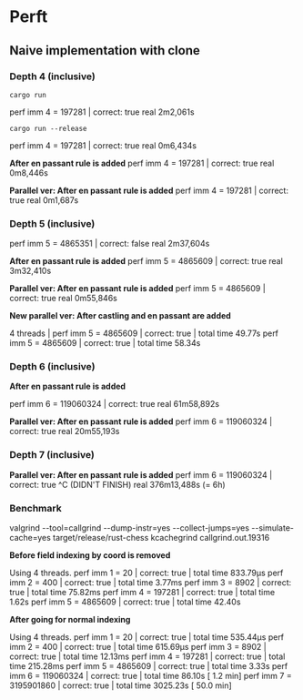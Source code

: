 # Perft

## Naive implementation with clone

### Depth 4 (inclusive)

`cargo run`

perf imm 4 = 197281 | correct: true
real    2m2,061s

`cargo run --release`

perf imm 4 = 197281 | correct: true
real    0m6,434s

**After en passant rule is added**
perf imm 4 = 197281 | correct: true
real	0m8,446s

**Parallel ver: After en passant rule is added**
perf imm 4 = 197281 | correct: true
real	0m1,687s

### Depth 5  (inclusive)

perf imm 5 = 4865351 | correct: false
real    2m37,604s

**After en passant rule is added**
perf imm 5 = 4865609 | correct: true
real	3m32,410s

**Parallel ver: After en passant rule is added**
perf imm 5 = 4865609 | correct: true
real	0m55,846s

**New parallel ver: After castling and en passant are added**

4 threads | perf imm 5 =    4865609 | correct: true | total time   49.77s
perf imm 5 =    4865609 | correct: true | total time   58.34s

### Depth 6  (inclusive)

**After en passant rule is added**

perf imm 6 = 119060324 | correct: true
real	61m58,892s

**Parallel ver: After en passant rule is added**
perf imm 6 = 119060324 | correct: true
real	20m55,193s

### Depth 7 (inclusive)

**Parallel ver: After en passant rule is added**
perf imm 6 = 119060324 | correct: true
^C (DIDN'T FINISH)
real	376m13,488s (= 6h)

### Benchmark

valgrind --tool=callgrind --dump-instr=yes --collect-jumps=yes --simulate-cache=yes target/release/rust-chess
kcachegrind callgrind.out.19316

**Before field indexing by coord is removed**

Using 4 threads.
perf imm 1 =         20 | correct: true | total time 833.79µs
perf imm 2 =        400 | correct: true | total time   3.77ms
perf imm 3 =       8902 | correct: true | total time  75.82ms
perf imm 4 =     197281 | correct: true | total time    1.62s
perf imm 5 =    4865609 | correct: true | total time   42.40s

**After going for normal indexing**

Using 4 threads.
perf imm 1 =         20 | correct: true | total time 535.44µs
perf imm 2 =        400 | correct: true | total time 615.69µs
perf imm 3 =       8902 | correct: true | total time  12.13ms
perf imm 4 =     197281 | correct: true | total time 215.28ms
perf imm 5 =    4865609 | correct: true | total time    3.33s
perf imm 6 =  119060324 | correct: true | total time   86.10s   [  1.2 min]
perf imm 7 = 3195901860 | correct: true | total time 3025.23s   [ 50.0 min]
